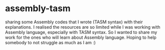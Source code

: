 # assembly-tasm
sharing some Assembly codes that I wrote (TASM syntax) with their explanations.
I realised the resources are so limited while I was working with Assembly language, especially with TASM syntax. 
So I wanted to share my work for the ones who will learn about Assembly language.
Hoping to help somebody to not struggle as much as I am :)
